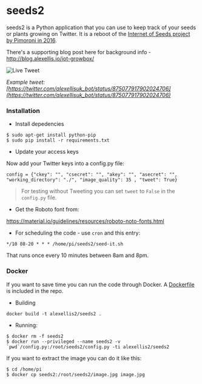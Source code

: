 seeds2
=======

seeds2 is a Python application that you can use to keep track of your seeds or plants growing on Twitter. It is a reboot of the [Internet of Seeds project by Pimoroni in 2016](http://blog.pimoroni.com/the-internet-of-seeds/). 

There's a supporting blog post here for background info - http://blog.alexellis.io/iot-growbox/

![Live Tweet](https://pbs.twimg.com/media/DCTmumnWsAQne4I.jpg:medium)

*Example tweet: [https://twitter.com/alexellisuk_bot/status/875077917902024706](https://twitter.com/alexellisuk_bot/status/875077917902024706)*

### Installation

* Install depedencies

```
$ sudo apt-get install python-pip
$ sudo pip install -r requirements.txt
```

* Update your access keys

Now add your Twitter keys into a config.py file:

```
config = {"ckey": "", "csecret": "", "akey": "", "asecret": "", "working_directory": "./", "image_quality": 35 , "tweet": True}
```

> For testing without Tweeting you can set `tweet` to `False` in the `config.py` file.

* Get the Roboto font from:

https://material.io/guidelines/resources/roboto-noto-fonts.html

* For scheduling the code - use `cron` and this entry:

```
*/10 08-20 * * * /home/pi/seeds2/seed-it.sh
```

That runs once every 10 minutes between 8am and 8pm.

### Docker

If you want to save time you can run the code through Docker. A [Dockerfile](https://github.com/alexellis/seeds2/blob/master/Dockerfile) is included in the repo.

* Building

```
docker build -t alexellis2/seeds2 .
```

* Running:

```
$ docker rm -f seeds2
$ docker run --privileged --name seeds2 -v `pwd`/config.py:/root/seeds2/config.py -ti alexellis2/seeds2
```

If you want to extract the image you can do it like this:

```
$ cd /home/pi
$ docker cp seeds2:/root/seeds2/image.jpg image.jpg
```
